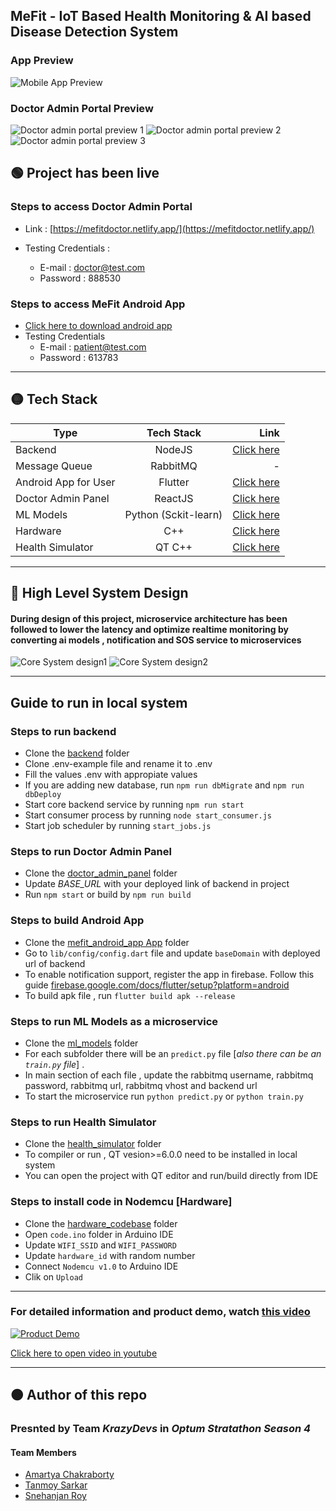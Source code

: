 ## MeFit - IoT Based Health Monitoring & AI based Disease Detection System

### App Preview
![Mobile App Preview](./assets/mobile_app_preview.png)

### Doctor Admin Portal Preview
![Doctor admin portal preview 1](./assets/doctor_admin_preview_1.png)
![Doctor admin portal preview 2](./assets/doctor_admin_preview_2.png)
![Doctor admin portal preview 3](./assets/doctor_admin_preview_3.png)

## 🟢 Project has been live

### Steps to access Doctor Admin Portal
- Link :   [https://mefitdoctor.netlify.app/](https://mefitdoctor.netlify.app/)

- Testing Credentials :
    - E-mail : doctor@test.com
    - Password : 888530

### Steps to access MeFit Android App
- [Click here to download android app](./assets/mefit-app.apk)
- Testing Credentials
    - E-mail : patient@test.com
    - Password : 613783

---

## 🟡 Tech Stack


|  Type | Tech Stack  | Link |
|----------|:-------------:|------:|
| Backend | NodeJS | [Click here](./backend) |
| Message Queue | RabbitMQ | - |
| Android App for User | Flutter | [Click here](./mefit_android_app)
| Doctor Admin Panel | ReactJS | [Click here](./doctor_admin_panel)
| ML Models | Python (Sckit-learn) | [Click here](./ml_models)
| Hardware | C++ | [Click here](./hardware_codebase)
| Health Simulator | QT C++ | [Click here](./health_simulator)

---
## 🔵 High Level System Design
#### During design of this project, microservice architecture has been followed to lower the latency and optimize realtime monitoring by converting ai models , notification and SOS service to microservices

![Core System design1](./assets/system_design1.png)
![Core System design2](./assets/system_design2.png)

---
## Guide to run in local system
### Steps to run backend
- Clone the [backend](./backend) folder
- Clone .env-example file and rename it to .env
- Fill the values .env with appropiate values
- If you are adding new database, run `npm run dbMigrate` and `npm run dbDeploy`
- Start core backend service by running `npm run start`
- Start consumer process by running `node start_consumer.js`
- Start job scheduler by running `start_jobs.js`

### Steps to run Doctor Admin Panel
- Clone the [doctor_admin_panel](./doctor_admin_panel) folder
- Update *BASE_URL* with your deployed link of backend in project
- Run `npm start` or build by `npm run build`

### Steps to build Android App
- Clone the [mefit_android_app App](./mefit_android_app) folder
- Go to `lib/config/config.dart` file and update `baseDomain` with deployed  url of backend
- To enable notification support, register the app in firebase. Follow this guide [firebase.google.com/docs/flutter/setup?platform=android](https://firebase.google.com/docs/flutter/setup?platform=android)
- To build apk file , run `flutter build apk --release`

### Steps to run ML Models as a microservice
- Clone the  [ml_models](./ml_models) folder 
- For each subfolder there will be an `predict.py` file [*also there can be an `train.py` file*] .
- In main section of each file , update the rabbitmq username, rabbitmq password, rabbitmq url, rabbitmq vhost and backend url
- To start the microservice run `python predict.py` or `python train.py`

### Steps to run Health Simulator
- Clone the [health_simulator](./health_simulator) folder
- To compiler or run , QT vesion>=6.0.0 need to be installed in local system
- You can open the project with QT editor and run/build directly from IDE

### Steps to install code in Nodemcu [Hardware]
- Clone the [hardware_codebase](./hardware_codebase) folder
- Open `code.ino` folder in Arduino IDE
- Update `WIFI_SSID` and `WIFI_PASSWORD`
- Update `hardware_id` with random number
- Connect `Nodemcu v1.0` to Arduino IDE
- Clik on `Upload`

---
### For detailed information and product demo, watch [this video](https://www.youtube.com/watch?v=W0Sel2hdxIs)

[![Product Demo](http://img.youtube.com/vi/W0Sel2hdxIs/0.jpg)](http://www.youtube.com/watch?v=W0Sel2hdxIs "MeFit Detailed Demo")

[Click here to open video in youtube](https://www.youtube.com/watch?v=W0Sel2hdxIs)

---
## 🟠 Author of this repo
### Presnted by Team ***KrazyDevs*** in ***Optum Stratathon Season 4***
#### Team Members
- [Amartya Chakraborty](https://github.com/cAmartya)
- [Tanmoy Sarkar](https://github.com/Tanmoy741127/)
- [Snehanjan Roy](https://github.com/Snehanjan2001)